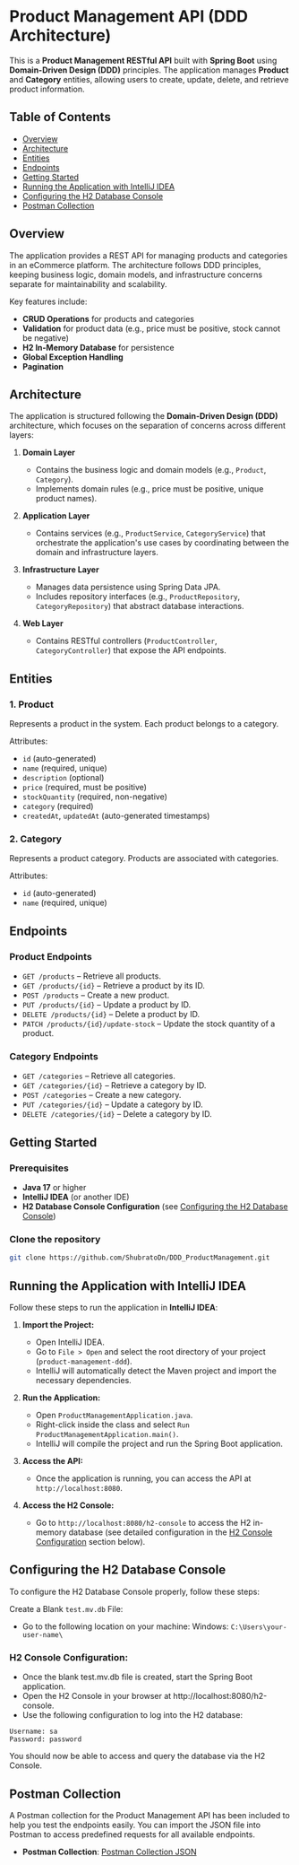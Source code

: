 # Product Management API (DDD Architecture)

This is a **Product Management RESTful API** built with **Spring Boot** using **Domain-Driven Design (DDD)** principles. The application manages **Product** and **Category** entities, allowing users to create, update, delete, and retrieve product information.

## Table of Contents
- [Overview](#overview)
- [Architecture](#architecture)
- [Entities](#entities)
- [Endpoints](#endpoints)
- [Getting Started](#getting-started)
- [Running the Application with IntelliJ IDEA](#running-the-application-with-intellij-idea)
- [Configuring the H2 Database Console](#configuring-the-h2-database-console)
- [Postman Collection](#postman-collection)

## Overview

The application provides a REST API for managing products and categories in an eCommerce platform. The architecture follows DDD principles, keeping business logic, domain models, and infrastructure concerns separate for maintainability and scalability.

Key features include:
- **CRUD Operations** for products and categories
- **Validation** for product data (e.g., price must be positive, stock cannot be negative)
- **H2 In-Memory Database** for persistence
- **Global Exception Handling**
- **Pagination**

## Architecture

The application is structured following the **Domain-Driven Design (DDD)** architecture, which focuses on the separation of concerns across different layers:

1. **Domain Layer**
    - Contains the business logic and domain models (e.g., `Product`, `Category`).
    - Implements domain rules (e.g., price must be positive, unique product names).

2. **Application Layer**
    - Contains services (e.g., `ProductService`, `CategoryService`) that orchestrate the application's use cases by coordinating between the domain and infrastructure layers.

3. **Infrastructure Layer**
    - Manages data persistence using Spring Data JPA.
    - Includes repository interfaces (e.g., `ProductRepository`, `CategoryRepository`) that abstract database interactions.

4. **Web Layer**
    - Contains RESTful controllers (`ProductController`, `CategoryController`) that expose the API endpoints.

## Entities

### 1. **Product**
Represents a product in the system. Each product belongs to a category.

Attributes:
- `id` (auto-generated)
- `name` (required, unique)
- `description` (optional)
- `price` (required, must be positive)
- `stockQuantity` (required, non-negative)
- `category` (required)
- `createdAt`, `updatedAt` (auto-generated timestamps)

### 2. **Category**
Represents a product category. Products are associated with categories.

Attributes:
- `id` (auto-generated)
- `name` (required, unique)

## Endpoints

### Product Endpoints
- `GET /products` – Retrieve all products.
- `GET /products/{id}` – Retrieve a product by its ID.
- `POST /products` – Create a new product.
- `PUT /products/{id}` – Update a product by ID.
- `DELETE /products/{id}` – Delete a product by ID.
- `PATCH /products/{id}/update-stock` – Update the stock quantity of a product.

### Category Endpoints
- `GET /categories` – Retrieve all categories.
- `GET /categories/{id}` – Retrieve a category by ID.
- `POST /categories` – Create a new category.
- `PUT /categories/{id}` – Update a category by ID.
- `DELETE /categories/{id}` – Delete a category by ID.

## Getting Started

### Prerequisites
- **Java 17** or higher
- **IntelliJ IDEA** (or another IDE)
- **H2 Database Console Configuration** (see [Configuring the H2 Database Console](#configuring-the-h2-database-console))

### Clone the repository
```bash
git clone https://github.com/ShubratoDn/DDD_ProductManagement.git
```

## Running the Application with IntelliJ IDEA

Follow these steps to run the application in **IntelliJ IDEA**:

1. **Import the Project:**
   - Open IntelliJ IDEA.
   - Go to `File > Open` and select the root directory of your project (`product-management-ddd`).
   - IntelliJ will automatically detect the Maven project and import the necessary dependencies.

2. **Run the Application:**
   - Open `ProductManagementApplication.java`.
   - Right-click inside the class and select `Run ProductManagementApplication.main()`.
   - IntelliJ will compile the project and run the Spring Boot application.

3. **Access the API:**
   - Once the application is running, you can access the API at `http://localhost:8080`.

4. **Access the H2 Console:**
   - Go to `http://localhost:8080/h2-console` to access the H2 in-memory database (see detailed configuration in the [H2 Console Configuration](#configuring-the-h2-database-console) section below).


## Configuring the H2 Database Console
To configure the H2 Database Console properly, follow these steps:

Create a Blank ``test.mv.db`` File:

 - Go to the following location on your machine:
Windows: ``C:\Users\your-user-name\``

### H2 Console Configuration:

  - Once the blank test.mv.db file is created, start the Spring Boot application.
 - Open the H2 Console in your browser at http://localhost:8080/h2-console.
 - Use the following configuration to log into the H2 database:
``` JDBC URL: jdbc:h2:mem:testdb
Username: sa
Password: password
```
You should now be able to access and query the database via the H2 Console.

## Postman Collection

A Postman collection for the Product Management API has been included to help you test the endpoints easily. You can import the JSON file into Postman to access predefined requests for all available endpoints.

- **Postman Collection**: [Postman Collection JSON](https://github.com/ShubratoDn/DDD_ProductManagement/blob/master/DDD_ProductManagement.postman_collection.json)
